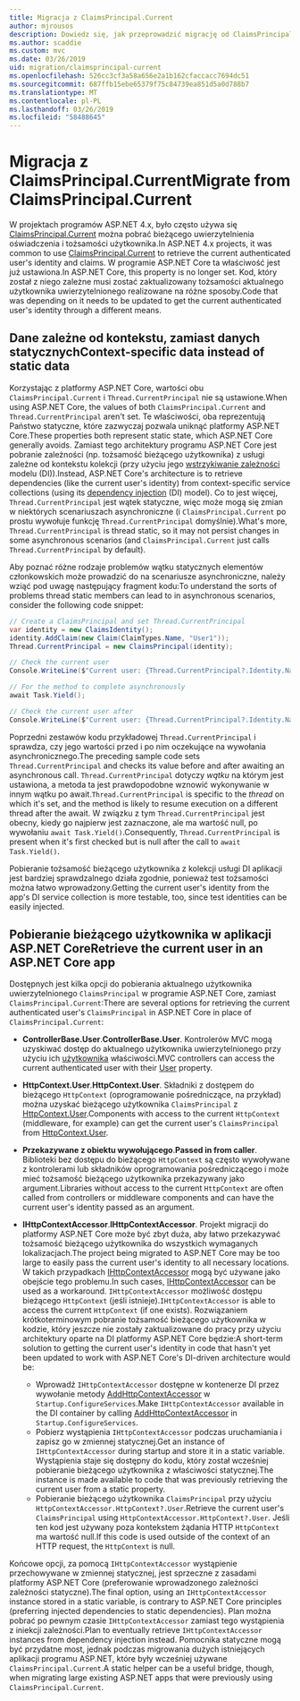 ```yaml
---
title: Migracja z ClaimsPrincipal.Current
author: mjrousos
description: Dowiedz się, jak przeprowadzić migrację od ClaimsPrincipal.Current do pobrania aktualnego użytkownika uwierzytelnionego tożsamości i oświadczenia w programie ASP.NET Core.
ms.author: scaddie
ms.custom: mvc
ms.date: 03/26/2019
uid: migration/claimsprincipal-current
ms.openlocfilehash: 526cc3cf3a58a656e2a1b162cfaccacc7694dc51
ms.sourcegitcommit: 687ffb15ebe65379f75c84739ea851d5a0d788b7
ms.translationtype: MT
ms.contentlocale: pl-PL
ms.lasthandoff: 03/26/2019
ms.locfileid: "58488645"
---
```

# <a name="migrate-from-claimsprincipalcurrent"></a><span data-ttu-id="dcd11-103">Migracja z ClaimsPrincipal.Current</span><span class="sxs-lookup"><span data-stu-id="dcd11-103">Migrate from ClaimsPrincipal.Current</span></span>

<span data-ttu-id="dcd11-104">W projektach programów ASP.NET 4.x, było często używa się [ClaimsPrincipal.Current](/dotnet/api/system.security.claims.claimsprincipal.current) można pobrać bieżącego uwierzytelnienia oświadczenia i tożsamości użytkownika.</span><span class="sxs-lookup"><span data-stu-id="dcd11-104">In ASP.NET 4.x projects, it was common to use [ClaimsPrincipal.Current](/dotnet/api/system.security.claims.claimsprincipal.current) to retrieve the current authenticated user's identity and claims.</span></span> <span data-ttu-id="dcd11-105">W programie ASP.NET Core ta właściwość jest już ustawiona.</span><span class="sxs-lookup"><span data-stu-id="dcd11-105">In ASP.NET Core, this property is no longer set.</span></span> <span data-ttu-id="dcd11-106">Kod, który został z niego zależne musi zostać zaktualizowany tożsamości aktualnego użytkownika uwierzytelnionego realizowane na różne sposoby.</span><span class="sxs-lookup"><span data-stu-id="dcd11-106">Code that was depending on it needs to be updated to get the current authenticated user's identity through a different means.</span></span>

## <a name="context-specific-data-instead-of-static-data"></a><span data-ttu-id="dcd11-107">Dane zależne od kontekstu, zamiast danych statycznych</span><span class="sxs-lookup"><span data-stu-id="dcd11-107">Context-specific data instead of static data</span></span>

<span data-ttu-id="dcd11-108">Korzystając z platformy ASP.NET Core, wartości obu `ClaimsPrincipal.Current` i `Thread.CurrentPrincipal` nie są ustawione.</span><span class="sxs-lookup"><span data-stu-id="dcd11-108">When using ASP.NET Core, the values of both `ClaimsPrincipal.Current` and `Thread.CurrentPrincipal` aren't set.</span></span> <span data-ttu-id="dcd11-109">Te właściwości, oba reprezentują Państwo statyczne, które zazwyczaj pozwala uniknąć platformy ASP.NET Core.</span><span class="sxs-lookup"><span data-stu-id="dcd11-109">These properties both represent static state, which ASP.NET Core generally avoids.</span></span> <span data-ttu-id="dcd11-110">Zamiast tego architektury programu ASP.NET Core jest pobranie zależności (np. tożsamość bieżącego użytkownika) z usługi zależne od kontekstu kolekcji (przy użyciu jego [wstrzykiwanie zależności](xref:fundamentals/dependency-injection) modelu (DI)).</span><span class="sxs-lookup"><span data-stu-id="dcd11-110">Instead, ASP.NET Core's architecture is to retrieve dependencies (like the current user's identity) from context-specific service collections (using its [dependency injection](xref:fundamentals/dependency-injection) (DI) model).</span></span> <span data-ttu-id="dcd11-111">Co to jest więcej, `Thread.CurrentPrincipal` jest wątek statyczne, więc może mogą się zmian w niektórych scenariuszach asynchroniczne (i `ClaimsPrincipal.Current` po prostu wywołuje funkcję `Thread.CurrentPrincipal` domyślnie).</span><span class="sxs-lookup"><span data-stu-id="dcd11-111">What's more, `Thread.CurrentPrincipal` is thread static, so it may not persist changes in some asynchronous scenarios (and `ClaimsPrincipal.Current` just calls `Thread.CurrentPrincipal` by default).</span></span>

<span data-ttu-id="dcd11-112">Aby poznać różne rodzaje problemów wątku statycznych elementów członkowskich może prowadzić do na scenariusze asynchroniczne, należy wziąć pod uwagę następujący fragment kodu:</span><span class="sxs-lookup"><span data-stu-id="dcd11-112">To understand the sorts of problems thread static members can lead to in asynchronous scenarios, consider the following code snippet:</span></span>

```csharp
// Create a ClaimsPrincipal and set Thread.CurrentPrincipal
var identity = new ClaimsIdentity();
identity.AddClaim(new Claim(ClaimTypes.Name, "User1"));
Thread.CurrentPrincipal = new ClaimsPrincipal(identity);

// Check the current user
Console.WriteLine($"Current user: {Thread.CurrentPrincipal?.Identity.Name}");

// For the method to complete asynchronously
await Task.Yield();

// Check the current user after
Console.WriteLine($"Current user: {Thread.CurrentPrincipal?.Identity.Name}");
```

<span data-ttu-id="dcd11-113">Poprzedni zestawów kodu przykładowej `Thread.CurrentPrincipal` i sprawdza, czy jego wartości przed i po nim oczekujące na wywołania asynchronicznego.</span><span class="sxs-lookup"><span data-stu-id="dcd11-113">The preceding sample code sets `Thread.CurrentPrincipal` and checks its value before and after awaiting an asynchronous call.</span></span> <span data-ttu-id="dcd11-114">`Thread.CurrentPrincipal` dotyczy *wątku* na którym jest ustawiona, a metoda ta jest prawdopodobne wznowić wykonywanie w innym wątku po await.</span><span class="sxs-lookup"><span data-stu-id="dcd11-114">`Thread.CurrentPrincipal` is specific to the *thread* on which it's set, and the method is likely to resume execution on a different thread after the await.</span></span> <span data-ttu-id="dcd11-115">W związku z tym `Thread.CurrentPrincipal` jest obecny, kiedy go najpierw jest zaznaczone, ale ma wartość null, po wywołaniu `await Task.Yield()`.</span><span class="sxs-lookup"><span data-stu-id="dcd11-115">Consequently, `Thread.CurrentPrincipal` is present when it's first checked but is null after the call to `await Task.Yield()`.</span></span>

<span data-ttu-id="dcd11-116">Pobieranie tożsamość bieżącego użytkownika z kolekcji usługi DI aplikacji jest bardziej sprawdzalnego działa zgodnie, ponieważ test tożsamości można łatwo wprowadzony.</span><span class="sxs-lookup"><span data-stu-id="dcd11-116">Getting the current user's identity from the app's DI service collection is more testable, too, since test identities can be easily injected.</span></span>

## <a name="retrieve-the-current-user-in-an-aspnet-core-app"></a><span data-ttu-id="dcd11-117">Pobieranie bieżącego użytkownika w aplikacji ASP.NET Core</span><span class="sxs-lookup"><span data-stu-id="dcd11-117">Retrieve the current user in an ASP.NET Core app</span></span>

<span data-ttu-id="dcd11-118">Dostępnych jest kilka opcji do pobierania aktualnego użytkownika uwierzytelnionego `ClaimsPrincipal` w programie ASP.NET Core, zamiast `ClaimsPrincipal.Current`:</span><span class="sxs-lookup"><span data-stu-id="dcd11-118">There are several options for retrieving the current authenticated user's `ClaimsPrincipal` in ASP.NET Core in place of `ClaimsPrincipal.Current`:</span></span>

* <span data-ttu-id="dcd11-119">**ControllerBase.User**.</span><span class="sxs-lookup"><span data-stu-id="dcd11-119">**ControllerBase.User**.</span></span> <span data-ttu-id="dcd11-120">Kontrolerów MVC mogą uzyskiwać dostęp do aktualnego użytkownika uwierzytelnionego przy użyciu ich [użytkownika](/dotnet/api/microsoft.aspnetcore.mvc.controllerbase.user) właściwości.</span><span class="sxs-lookup"><span data-stu-id="dcd11-120">MVC controllers can access the current authenticated user with their [User](/dotnet/api/microsoft.aspnetcore.mvc.controllerbase.user) property.</span></span>
* <span data-ttu-id="dcd11-121">**HttpContext.User**.</span><span class="sxs-lookup"><span data-stu-id="dcd11-121">**HttpContext.User**.</span></span> <span data-ttu-id="dcd11-122">Składniki z dostępem do bieżącego `HttpContext` (oprogramowanie pośredniczące, na przykład) można uzyskać bieżącego użytkownika `ClaimsPrincipal` z [HttpContext.User](/dotnet/api/microsoft.aspnetcore.http.httpcontext.user).</span><span class="sxs-lookup"><span data-stu-id="dcd11-122">Components with access to the current `HttpContext` (middleware, for example) can get the current user's `ClaimsPrincipal` from [HttpContext.User](/dotnet/api/microsoft.aspnetcore.http.httpcontext.user).</span></span>
* <span data-ttu-id="dcd11-123">**Przekazywane z obiektu wywołującego**.</span><span class="sxs-lookup"><span data-stu-id="dcd11-123">**Passed in from caller**.</span></span> <span data-ttu-id="dcd11-124">Biblioteki bez dostępu do bieżącego `HttpContext` są często wywoływane z kontrolerami lub składników oprogramowania pośredniczącego i może mieć tożsamość bieżącego użytkownika przekazywany jako argument.</span><span class="sxs-lookup"><span data-stu-id="dcd11-124">Libraries without access to the current `HttpContext` are often called from controllers or middleware components and can have the current user's identity passed as an argument.</span></span>
* <span data-ttu-id="dcd11-125">**IHttpContextAccessor**.</span><span class="sxs-lookup"><span data-stu-id="dcd11-125">**IHttpContextAccessor**.</span></span> <span data-ttu-id="dcd11-126">Projekt migracji do platformy ASP.NET Core może być zbyt duża, aby łatwo przekazywać tożsamość bieżącego użytkownika do wszystkich wymaganych lokalizacjach.</span><span class="sxs-lookup"><span data-stu-id="dcd11-126">The project being migrated to ASP.NET Core may be too large to easily pass the current user's identity to all necessary locations.</span></span> <span data-ttu-id="dcd11-127">W takich przypadkach [IHttpContextAccessor](/dotnet/api/microsoft.aspnetcore.http.ihttpcontextaccessor) mogą być używane jako obejście tego problemu.</span><span class="sxs-lookup"><span data-stu-id="dcd11-127">In such cases, [IHttpContextAccessor](/dotnet/api/microsoft.aspnetcore.http.ihttpcontextaccessor) can be used as a workaround.</span></span> <span data-ttu-id="dcd11-128">`IHttpContextAccessor` możliwość dostępu bieżącego `HttpContext` (jeśli istnieje).</span><span class="sxs-lookup"><span data-stu-id="dcd11-128">`IHttpContextAccessor` is able to access the current `HttpContext` (if one exists).</span></span> <span data-ttu-id="dcd11-129">Rozwiązaniem krótkoterminowym pobranie tożsamość bieżącego użytkownika w kodzie, który jeszcze nie zostały zaktualizowane do pracy przy użyciu architektury oparte na DI platformy ASP.NET Core będzie:</span><span class="sxs-lookup"><span data-stu-id="dcd11-129">A short-term solution to getting the current user's identity in code that hasn't yet been updated to work with ASP.NET Core's DI-driven architecture would be:</span></span>

  * <span data-ttu-id="dcd11-130">Wprowadź `IHttpContextAccessor` dostępne w kontenerze DI przez wywołanie metody [AddHttpContextAccessor](https://github.com/aspnet/Hosting/issues/793) w `Startup.ConfigureServices`.</span><span class="sxs-lookup"><span data-stu-id="dcd11-130">Make `IHttpContextAccessor` available in the DI container by calling [AddHttpContextAccessor](https://github.com/aspnet/Hosting/issues/793) in `Startup.ConfigureServices`.</span></span>
  * <span data-ttu-id="dcd11-131">Pobierz wystąpienia `IHttpContextAccessor` podczas uruchamiania i zapisz go w zmiennej statycznej.</span><span class="sxs-lookup"><span data-stu-id="dcd11-131">Get an instance of `IHttpContextAccessor` during startup and store it in a static variable.</span></span> <span data-ttu-id="dcd11-132">Wystąpienia staje się dostępny do kodu, który został wcześniej pobieranie bieżącego użytkownika z właściwości statycznej.</span><span class="sxs-lookup"><span data-stu-id="dcd11-132">The instance is made available to code that was previously retrieving the current user from a static property.</span></span>
  * <span data-ttu-id="dcd11-133">Pobieranie bieżącego użytkownika `ClaimsPrincipal` przy użyciu `HttpContextAccessor.HttpContext?.User`.</span><span class="sxs-lookup"><span data-stu-id="dcd11-133">Retrieve the current user's `ClaimsPrincipal` using `HttpContextAccessor.HttpContext?.User`.</span></span> <span data-ttu-id="dcd11-134">Jeśli ten kod jest używany poza kontekstem żądania HTTP `HttpContext` ma wartość null.</span><span class="sxs-lookup"><span data-stu-id="dcd11-134">If this code is used outside of the context of an HTTP request, the `HttpContext` is null.</span></span>

<span data-ttu-id="dcd11-135">Końcowe opcji, za pomocą `IHttpContextAccessor` wystąpienie przechowywane w zmiennej statycznej, jest sprzeczne z zasadami platformy ASP.NET Core (preferowanie wprowadzonego zależności zależności statyczne).</span><span class="sxs-lookup"><span data-stu-id="dcd11-135">The final option, using an `IHttpContextAccessor` instance stored in a static variable, is contrary to ASP.NET Core principles (preferring injected dependencies to static dependencies).</span></span> <span data-ttu-id="dcd11-136">Plan można pobrać po pewnym czasie `IHttpContextAccessor` zamiast tego wystąpienia z iniekcji zależności.</span><span class="sxs-lookup"><span data-stu-id="dcd11-136">Plan to eventually retrieve `IHttpContextAccessor` instances from dependency injection instead.</span></span> <span data-ttu-id="dcd11-137">Pomocnika statyczne mogą być przydatne most, jednak podczas migrowania dużych istniejących aplikacji programu ASP.NET, które były wcześniej używane `ClaimsPrincipal.Current`.</span><span class="sxs-lookup"><span data-stu-id="dcd11-137">A static helper can be a useful bridge, though, when migrating large existing ASP.NET apps that were previously using `ClaimsPrincipal.Current`.</span></span>
